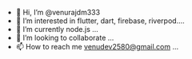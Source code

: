 - 👋 Hi, I’m @venurajdm333
- 👀 I’m interested in flutter, dart, firebase, riverpod....
- 🌱 I’m currently node.js ...
- 💞️ I’m looking to collaborate ...
- 📫 How to reach me venudev2580@gmail.com ...

<!---
venurajdm333/venurajdm333 is a ✨ special ✨ repository because its `README.md` (this file) appears on your GitHub profile.
You can click the Preview link to take a look at your changes.
--->
